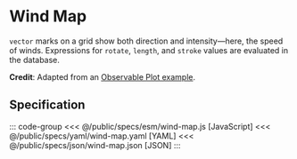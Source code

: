 <script setup>
  import { reset } from '@uwdata/vgplot';
  reset();
</script>

# Wind Map

`vector` marks on a grid show both direction and intensity—here, the speed of winds. Expressions for `rotate`, `length`, and `stroke` values are evaluated in the database.

<Example spec="/specs/yaml/wind-map.yaml" />

**Credit**: Adapted from an [Observable Plot example](https://observablehq.com/@observablehq/plot-wind-map).

## Specification

::: code-group
<<< @/public/specs/esm/wind-map.js [JavaScript]
<<< @/public/specs/yaml/wind-map.yaml [YAML]
<<< @/public/specs/json/wind-map.json [JSON]
:::
